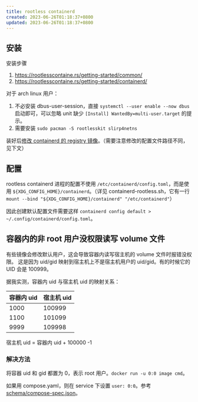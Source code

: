 ```yaml
---
title: rootless containerd
created: 2023-06-26T01:18:37+0800
updated: 2023-06-26T01:18:37+0800
---
```



## 安装

安装步骤

1. https://rootlesscontaine.rs/getting-started/common/
2. https://rootlesscontaine.rs/getting-started/containerd/

对于 arch linux 用户：

1. 不必安装 dbus-user-session，直接 `systemctl --user enable --now dbus` 启动即可，可以忽略 unit 缺少 `[Install] WantedBy=multi-user.target` 的提示。
2. 需要安装 `sudo pacman -S rootlesskit slirp4netns`

装好后[修改 containerd 的 registry 镜像](./containerd.md#镜像加速)。（需要注意修改的配置文件路径不同，见下文）

## 配置

rootless containerd 进程的配置不使用 `/etc/containerd/config.toml`，而是使用 `${XDG_CONFIG_HOME}/containerd`。（详见 containerd-rootless.sh，它有一行 `mount --bind "${XDG_CONFIG_HOME}/containerd" "/etc/containerd"`）

因此创建默认配置文件需要这样 `containerd config default > ~/.config/containerd/config.toml`。

## 容器内的非 root 用户没权限读写 volume 文件

有些镜像会修改默认用户，这会导致容器内读写宿主机的 volume 文件时报错没权限。
这是因为 uid/gid 映射到宿主机上不是宿主机用户的 uid/gid。有的时候它的 UID 会是 100999。

据我实测，容器内 uid 与宿主机 uid 的映射关系：

| 容器内 uid   | 宿主机 uid |
| ------------ | -----      |
| 1000         | 100999     |
| 1100         | 101099     |
| 9999         | 109998     |

宿主机 uid = 容器内 uid + 100000 -1

### 解决方法

将容器 uid 和 gid 都置为 0，表示 root 用户。`docker run -u 0:0 image cmd`。

如果用 compose.yaml，则在 service 下设置 `user: 0:0`。参考 [schema/compose-spec.json](https://github.com/compose-spec/compose-spec/blob/d958c4e3678bbd9aaa4b8368110f47d6d60f123e/schema/compose-spec.json#L362)。

